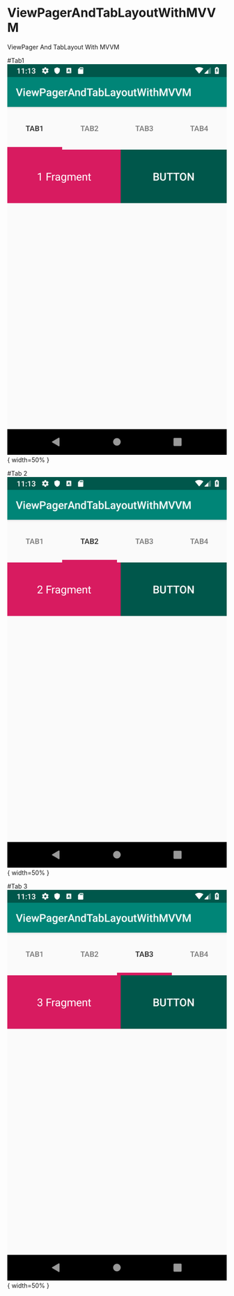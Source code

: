 # ViewPagerAndTabLayoutWithMVVM
ViewPager And TabLayout With MVVM 


#Tab1
![tab1](./image/tab1.png){ width=50% }


#Tab 2
![tab2](./image/tab2.png){ width=50% }

#Tab 3
![tab3](./image/tab3.png){ width=50% }
